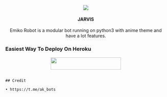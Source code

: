 <p align="center">
  <img src="https://te.legra.ph/file/d2b22a1ed9059bd9c00e7.jpg">
</p>

<h4><p align="center"> JARVIS </p></h4>

<p align="center">Emiko Robot is a modular bot running on python3 with anime theme and have a lot features.</p>


### Easiest Way To Deploy On Heroku 

<p align="center"><a href="https://heroku.com/deploy?template=https://github.com/Dushsmanxroni/EmikoRobot"> <img src="https://img.shields.io/badge/Deploy%20To%20Heroku-blue?style=for-the-badge&logo=heroku" width="220" height="38.45"/></a></p>

```

## Credit 

• https://t.me/ak_bots
